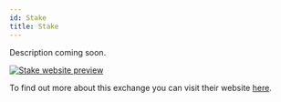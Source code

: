 ```yaml
---
id: Stake
title: Stake
---
```


Description coming soon.

[<img alt="Stake website preview" src="/img/Stake.png" />](https://hellostake.com/au/)

To find out more about this exchange you can visit their website [here](https://hellostake.com/au/).
